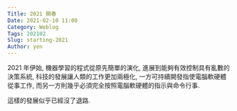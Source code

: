 ```yaml
---
Title: 2021 開春
Date: 2021-02-10 11:00
Category: Weblog
Tags: 202102
Slug: starting-2021
Author: yen
---
```


2021 年伊始, 機器學習的程式從原先簡單的演化, 進展到能夠有效控制具有亂數的決策系統, 科技的發展讓人類的工作更加兩極化, 一方可持續開發指使電腦軟硬體從事工作, 而另一方則幾乎必須完全按照電腦軟硬體的指示與命令行事.

<!-- PELICAN_END_SUMMARY -->

這樣的發展似乎已經沒了退路.
